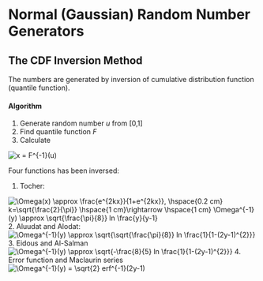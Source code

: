 # Normal (Gaussian) Random Number Generators

## The CDF Inversion Method
The numbers are generated by inversion of cumulative distribution function (quantile function).
#### Algorithm
1. Generate random number *u* from [0,1]
2. Find quantile function *F*
3. Calculate 
<img src="https://latex.codecogs.com/gif.latex?x&space;=&space;F^{-1}(u)" title="x = F^{-1}(u)" />


Four functions has been inversed:
1. Tocher:
<img src="https://latex.codecogs.com/gif.latex?\Omega^{-1}(y)&space;\approx&space;\sqrt{\frac{\pi}{8}}&space;ln&space;\frac{y}{y-1}" title="\Omega(x) \approx \frac{e^{2kx}}{1+e^{2kx}}, \hspace{0.2 cm} k=\sqrt{\frac{2}{\pi}} \hspace{1 cm}\rightarrow \hspace{1 cm} \Omega^{-1}(y) \approx \sqrt{\frac{\pi}{8}} ln \frac{y}{y-1}" />
2. Aluudat and Alodat:
<img src="https://latex.codecogs.com/gif.latex?\Omega^{-1}(y)&space;\approx&space;\sqrt{\sqrt{\frac{\pi}{8}}&space;ln&space;\frac{1}{1-(2y-1)^{2}}}" title="\Omega^{-1}(y) \approx \sqrt{\sqrt{\frac{\pi}{8}} ln \frac{1}{1-(2y-1)^{2}}}" />
3. Eidous and Al-Salman
<img src="https://latex.codecogs.com/gif.latex?\Omega^{-1}(y)&space;\approx&space;\sqrt{-\frac{8}{5}&space;ln&space;\frac{1}{1-(2y-1)^{2}}}" title="\Omega^{-1}(y) \approx \sqrt{-\frac{8}{5} ln \frac{1}{1-(2y-1)^{2}}}" />
4. Error function and Maclaurin series
<img src="https://latex.codecogs.com/gif.latex?\Omega^{-1}(y)&space;=&space;\sqrt{2}&space;erf^{-1}(2y-1)" title="\Omega^{-1}(y) = \sqrt{2} erf^{-1}(2y-1)" />
